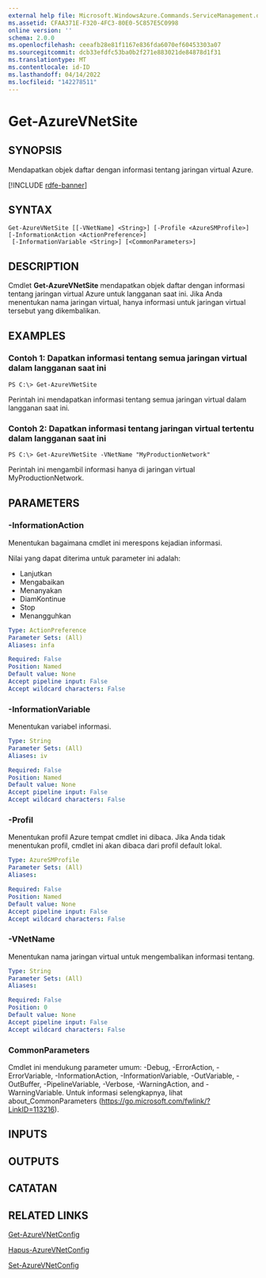 ```yaml
---
external help file: Microsoft.WindowsAzure.Commands.ServiceManagement.dll-Help.xml
ms.assetid: CFAA371E-F320-4FC3-80E0-5C857E5C0998
online version: ''
schema: 2.0.0
ms.openlocfilehash: ceeafb28e81f1167e836fda6070ef60453303a07
ms.sourcegitcommit: dcb33efdfc53ba0b2f271e883021de84878d1f31
ms.translationtype: MT
ms.contentlocale: id-ID
ms.lasthandoff: 04/14/2022
ms.locfileid: "142278511"
---
```

# Get-AzureVNetSite

## SYNOPSIS
Mendapatkan objek daftar dengan informasi tentang jaringan virtual Azure.

[!INCLUDE [rdfe-banner](../../includes/rdfe-banner.md)]

## SYNTAX

```
Get-AzureVNetSite [[-VNetName] <String>] [-Profile <AzureSMProfile>] [-InformationAction <ActionPreference>]
 [-InformationVariable <String>] [<CommonParameters>]
```

## DESCRIPTION
Cmdlet **Get-AzureVNetSite** mendapatkan objek daftar dengan informasi tentang jaringan virtual Azure untuk langganan saat ini.
Jika Anda menentukan nama jaringan virtual, hanya informasi untuk jaringan virtual tersebut yang dikembalikan.

## EXAMPLES

### Contoh 1: Dapatkan informasi tentang semua jaringan virtual dalam langganan saat ini
```
PS C:\> Get-AzureVNetSite
```

Perintah ini mendapatkan informasi tentang semua jaringan virtual dalam langganan saat ini.

### Contoh 2: Dapatkan informasi tentang jaringan virtual tertentu dalam langganan saat ini
```
PS C:\> Get-AzureVNetSite -VNetName "MyProductionNetwork"
```

Perintah ini mengambil informasi hanya di jaringan virtual MyProductionNetwork.

## PARAMETERS

### -InformationAction
Menentukan bagaimana cmdlet ini merespons kejadian informasi.

Nilai yang dapat diterima untuk parameter ini adalah:

- Lanjutkan
- Mengabaikan
- Menanyakan
- DiamKontinue
- Stop
- Menangguhkan

```yaml
Type: ActionPreference
Parameter Sets: (All)
Aliases: infa

Required: False
Position: Named
Default value: None
Accept pipeline input: False
Accept wildcard characters: False
```

### -InformationVariable
Menentukan variabel informasi.

```yaml
Type: String
Parameter Sets: (All)
Aliases: iv

Required: False
Position: Named
Default value: None
Accept pipeline input: False
Accept wildcard characters: False
```

### -Profil
Menentukan profil Azure tempat cmdlet ini dibaca.
Jika Anda tidak menentukan profil, cmdlet ini akan dibaca dari profil default lokal.

```yaml
Type: AzureSMProfile
Parameter Sets: (All)
Aliases: 

Required: False
Position: Named
Default value: None
Accept pipeline input: False
Accept wildcard characters: False
```

### -VNetName
Menentukan nama jaringan virtual untuk mengembalikan informasi tentang.

```yaml
Type: String
Parameter Sets: (All)
Aliases: 

Required: False
Position: 0
Default value: None
Accept pipeline input: False
Accept wildcard characters: False
```

### CommonParameters
Cmdlet ini mendukung parameter umum: -Debug, -ErrorAction, -ErrorVariable, -InformationAction, -InformationVariable, -OutVariable, -OutBuffer, -PipelineVariable, -Verbose, -WarningAction, and -WarningVariable. Untuk informasi selengkapnya, lihat about_CommonParameters (https://go.microsoft.com/fwlink/?LinkID=113216).

## INPUTS

## OUTPUTS

## CATATAN

## RELATED LINKS

[Get-AzureVNetConfig](./Get-AzureVNetConfig.md)

[Hapus-AzureVNetConfig](./Remove-AzureVNetConfig.md)

[Set-AzureVNetConfig](./Set-AzureVNetConfig.md)


